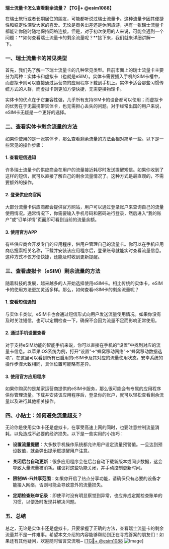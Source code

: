 **瑞士流量卡怎么查看剩余流量？【TG💪+ @esim1088】**

在瑞士旅行或者长期居住的朋友，可能都听说过瑞士流量卡。这种流量卡因其便捷性和稳定性深受大家的喜爱。无论是商务出差还是休闲旅游，拥有一张瑞士流量卡都能让你随时随地保持网络连接。但是，对于初次使用的人来说，可能会遇到一个问题：**如何查看瑞士流量卡的剩余流量呢？**接下来，我们就来详细讲解一下。

### 一、瑞士流量卡的常见类型

首先，我们先了解一下瑞士流量卡的几种常见类型。目前市面上的瑞士流量卡主要分为两种：实体卡和虚拟卡（也就是eSIM）。实体卡需要插入手机的SIM卡槽中，而虚拟卡则可以直接通过运营商的应用程序下载到手机上。实体卡适合那些习惯传统方式的人群，而虚拟卡则更加方便快捷，无需更换物理卡。

实体卡的优点在于它兼容性强，几乎所有支持SIM卡的设备都可以使用；而虚拟卡的优势在于无需携带实体卡，也无需担心丢失的问题。对于经常出国的用户来说，eSIM卡无疑是一个更好的选择。

### 二、查看实体卡剩余流量的方法

如果你使用的是一张实体卡，那么查看剩余流量的方法会相对简单一些。以下是一些常见的操作步骤：

#### 1. 查看短信通知
许多瑞士流量卡的供应商会在用户的流量接近耗尽时发送提醒短信。如果你收到了这样的短信，就可以直接了解自己的剩余流量情况了。这种方式是最直观的，不需要额外的操作。

#### 2. 登录供应商官网
大部分流量卡供应商都会提供官方网站，用户可以通过登录账户来查询自己的流量使用情况。通常情况下，你需要输入手机号码和密码进行登录，然后进入“我的账户”或“订单详情”页面即可看到当前的流量余额。

#### 3. 使用官方APP
有些供应商会开发专门的应用程序，供用户管理自己的流量卡。你可以在手机应用商店搜索相关名称，下载并安装该应用程序后，登录账号就能实时查看流量信息。这种方式不仅方便快捷，还能及时收到更新提醒。

### 三、查看虚拟卡（eSIM）剩余流量的方法

随着科技的发展，越来越多的人开始选择使用eSIM卡。相比传统的实体卡，eSIM卡的使用方法更加灵活多样。那么，如何查看eSIM卡的剩余流量呢？

#### 1. 查看短信通知
与实体卡类似，eSIM卡也会通过短信形式向用户发送流量使用情况。如果你没有及时关注短信，也可以定期检查一下，确保不会因为流量不足而影响正常使用。

#### 2. 通过手机设置查看
对于支持eSIM功能的智能手机来说，你可以直接在手机的“设置”中找到对应的流量卡信息。以苹果iOS系统为例，打开“设置”→“蜂窝移动网络”→“蜂窝移动数据选项”，在这里可以看到所有已启用的eSIM卡及其对应的流量使用状态。安卓系统的操作步骤大致相同，具体位置可能略有差异。

#### 3. 使用官方应用程序
如果你购买的是某家运营商提供的eSIM卡服务，那么很可能会有专属的应用程序供你管理流量。下载并安装该应用程序后，登录你的账户，就可以轻松查看剩余流量以及进行其他相关操作。

### 四、小贴士：如何避免流量超支？

无论你是使用实体卡还是虚拟卡，在享受高速上网的同时，也要注意控制流量消耗，以免造成不必要的经济损失。以下是一些实用的小技巧：

- **设置流量提醒**：大多数手机操作系统都允许用户设定流量预警值。一旦达到预设数值，就会弹出提示框提醒用户注意。
  
- **关闭后台自动更新**：很多应用程序会在后台自动下载新版本或同步数据，这会导致大量流量被消耗。建议将这些功能关闭，并手动控制更新时间。

- **限制Wi-Fi共享范围**：如果你开启了热点分享功能，请确保只有必要的设备才能接入网络，否则可能会导致意外的流量损失。

- **定期检查账单记录**：即使平时没有明显察觉到异常，也应养成定期检查账单的习惯，以便及时发现并解决问题。

### 五、总结

总之，无论是实体卡还是虚拟卡，只要掌握了正确的方法，查看瑞士流量卡的剩余流量并不是一件难事。希望本文介绍的内容能够帮助到正在寻找答案的朋友们！如果还有其他疑问，欢迎随时留言交流哦~ [[TG💪+ @esim1088](https://t.me/s/esim1088) ![Image](https://i.postimg.cc/4NQfJmqS/Snipaste-2025-05-13-00-14-12.png)]